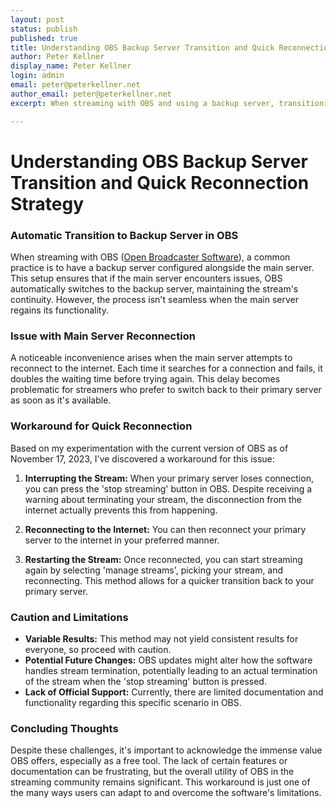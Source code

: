 ```yaml
---
layout: post
status: publish
published: true
title: Understanding OBS Backup Server Transition and Quick Reconnection Strategy
author: Peter Kellner
display_name: Peter Kellner
login: admin
email: peter@peterkellner.net
author_email: peter@peterkellner.net
excerpt: When streaming with OBS and using a backup server, transitioning back to the primary server can be slow as it doubles the reconnection wait time each attempt. A workaround involves stopping the stream while disconnected, then reconnecting to the internet and resuming the stream, although this method has limitations.

---
```


# Understanding OBS Backup Server Transition and Quick Reconnection Strategy

### Automatic Transition to Backup Server in OBS

When streaming with OBS ([Open Broadcaster Software](https://obsproject.com/)), a common practice is to have a backup server configured alongside the main server. This setup ensures that if the main server encounters issues, OBS automatically switches to the backup server, maintaining the stream's continuity. However, the process isn't seamless when the main server regains its functionality.

### Issue with Main Server Reconnection

A noticeable inconvenience arises when the main server attempts to reconnect to the internet. Each time it searches for a connection and fails, it doubles the waiting time before trying again. This delay becomes problematic for streamers who prefer to switch back to their primary server as soon as it's available.

### Workaround for Quick Reconnection

Based on my experimentation with the current version of OBS as of November 17, 2023, I've discovered a workaround for this issue:

1. **Interrupting the Stream:** When your primary server loses connection, you can press the 'stop streaming' button in OBS. Despite receiving a warning about terminating your stream, the disconnection from the internet actually prevents this from happening.

2. **Reconnecting to the Internet:** You can then reconnect your primary server to the internet in your preferred manner.

3. **Restarting the Stream:** Once reconnected, you can start streaming again by selecting 'manage streams', picking your stream, and reconnecting. This method allows for a quicker transition back to your primary server.


### Caution and Limitations

* **Variable Results:** This method may not yield consistent results for everyone, so proceed with caution.
* **Potential Future Changes:** OBS updates might alter how the software handles stream termination, potentially leading to an actual termination of the stream when the 'stop streaming' button is pressed.
* **Lack of Official Support:** Currently, there are limited documentation and functionality regarding this specific scenario in OBS.

### Concluding Thoughts

Despite these challenges, it's important to acknowledge the immense value OBS offers, especially as a free tool. The lack of certain features or documentation can be frustrating, but the overall utility of OBS in the streaming community remains significant. This workaround is just one of the many ways users can adapt to and overcome the software's limitations.